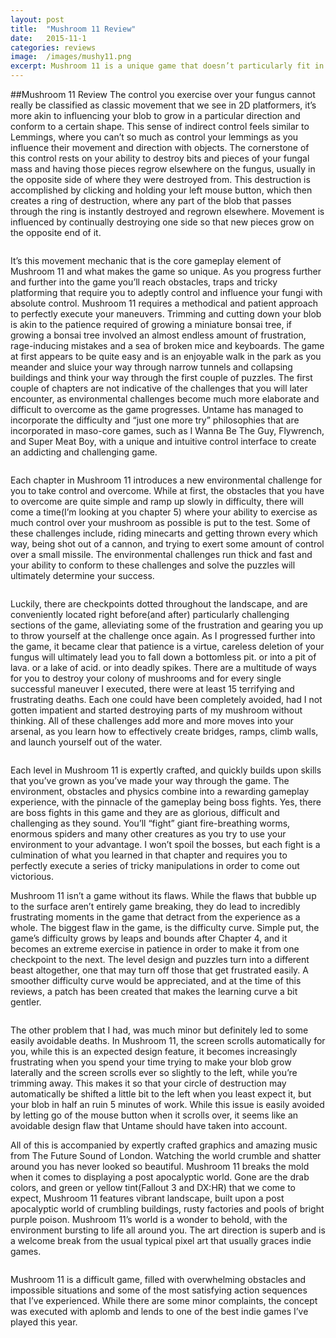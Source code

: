 ```yaml
---
layout: post
title:  "Mushroom 11 Review"
date:   2015-11-1
categories: reviews
image:  /images/mushy11.png
excerpt: Mushroom 11 is a unique game that doesn’t particularly fit in any of the archetypal genres that we usually box games into.  It is is a game where you attempt to control an amorphous green fungal  blob as you squish, squelch, grow and conform to the environment around you in an attempt to traverse the deadly world that surrounds you.
---
```

##Mushroom 11 Review
The control you exercise over your fungus cannot really be classified as classic movement that we see in 2D platformers, it’s more akin to influencing your blob to grow in a particular direction and conform to a certain shape.  This sense of indirect control feels similar to Lemmings, where you can’t so much as control your lemmings as you influence their movement and direction with objects.  The cornerstone of this control rests on your ability to destroy bits and pieces of your fungal mass and having those pieces regrow elsewhere on the fungus, usually in the opposite side of where they were destroyed from.  This destruction is accomplished by clicking and holding your left mouse button, which then creates a ring of destruction, where any part of the blob that passes through the ring is instantly destroyed and regrown elsewhere.  Movement is influenced by continually destroying one side so that new pieces grow on the opposite end of it.

<img class="gfyitem" data-id="BoldVictoriousGazelle" />

It’s this movement mechanic that is the core gameplay element of Mushroom 11 and what makes the game so unique.  As you progress further and further into the game you’ll reach obstacles, traps and tricky platforming that require you to adeptly control and influence your fungi with absolute control.  Mushroom 11 requires a methodical and patient approach to perfectly execute your maneuvers. Trimming and cutting down your blob is akin to the patience required of growing a miniature bonsai tree, if growing a bonsai tree involved an almost endless amount of frustration, rage-inducing mistakes and a sea of broken mice and keyboards.  The game at first appears to be quite easy and is an enjoyable walk in the park as you meander and sluice your way through narrow tunnels and collapsing buildings and think your way through the first couple of puzzles.  The first couple of chapters are not indicative of the challenges that you will later encounter, as environmental challenges become much more elaborate and difficult to overcome as the game progresses.  Untame has managed to incorporate the difficulty and “just one more try” philosophies that are incorporated in maso-core games, such as I Wanna Be The Guy, Flywrench, and Super Meat Boy, with a unique and intuitive control interface to create an addicting and challenging game.

<img class="gfyitem" data-id="ActiveParallelBluegill" />

Each chapter in Mushroom 11 introduces a new environmental challenge for you to take control and overcome.  While at first, the obstacles that you have to overcome are quite simple and ramp up slowly in difficulty, there will come a time(I’m looking at you chapter 5) where your ability to exercise as much control over your mushroom as possible is put to the test.  Some of these challenges include, riding minecarts and getting thrown every which way, being shot out of a cannon, and trying to exert some amount of control over a small missile.  The environmental challenges run thick and fast and your ability to conform to these challenges and solve the puzzles will ultimately determine your success. 

<img class="gfyitem" data-id="LimitedGreedyCatbird" />

Luckily, there are checkpoints dotted throughout the landscape, and are conveniently located right before(and after) particularly challenging sections of the game, alleviating some of the frustration and gearing you up to throw yourself at the challenge once again.  As I progressed further into the game, it became clear that patience is a virtue, careless deletion of your fungus will ultimately lead you to fall down a bottomless pit. or into a pit of lava. or a lake of acid. or into deadly spikes. There are a multitude of ways for you to destroy your colony of mushrooms and for every single successful maneuver I executed, there were at least 15 terrifying and frustrating deaths.  Each one could have been completely avoided, had I not gotten impatient and started destroying parts of my mushroom without thinking.  All of these challenges add more and more moves into your arsenal, as you learn how to effectively create bridges, ramps, climb walls, and launch yourself out of the water.

<img class="gfyitem" data-id="PastelDecentFiddlercrab" />

Each level in Mushroom 11 is expertly crafted, and quickly builds upon skills that you’ve grown as you’ve made your way through the game.  The environment, obstacles and physics combine into a rewarding gameplay experience, with the pinnacle of the gameplay being boss fights.  Yes, there are boss fights in this game and they are as glorious, difficult and challenging as they sound.  You’ll “fight” giant fire-breathing worms, enormous spiders and many other creatures as you try to use your environment to your advantage.  I won’t spoil the bosses, but each fight is a culmination of what you learned in that chapter and requires you to perfectly execute a series of tricky manipulations in order to come out victorious.

Mushroom 11 isn’t a game without its flaws.  While the flaws that bubble up to the surface aren’t entirely game breaking, they do lead to incredibly frustrating moments in the game that detract from the experience as a whole.  The biggest flaw in the game, is the difficulty curve.  Simple put, the game’s difficulty grows by leaps and bounds after Chapter 4, and it becomes an extreme exercise in patience in order to make it from one checkpoint to the next.  The level design and puzzles turn into a different beast altogether, one that may turn off those that get frustrated easily.  A smoother difficulty curve would be appreciated, and at the time of this reviews, a patch has been created that makes the learning curve a bit gentler.  

<img class="gfyitem" data-id="FlawlessSlimArcticfox" />

The other problem that I had, was much minor but definitely led to some easily avoidable deaths.  In Mushroom 11, the screen scrolls automatically for you, while this is an expected design feature, it becomes increasingly frustrating when you spend your time trying to make your blob grow laterally and the screen scrolls ever so slightly to the left, while you’re trimming away.  This makes it so that your circle of destruction may automatically be shifted a little bit to the left when you least expect it, but your blob in half an ruin 5 minutes of work.  While this issue is easily avoided by letting go of the mouse button when it scrolls over, it seems like an avoidable design flaw that Untame should have taken into account.

All of this is accompanied by expertly crafted graphics and amazing music from The Future Sound of London.  Watching the world crumble and shatter around you has never looked so beautiful.  Mushroom 11 breaks the mold when it comes to displaying a post apocalyptic world.  Gone are the drab colors, and green or yellow tint(Fallout 3 and DX:HR) that we come to expect, Mushroom 11 features vibrant landscape, built upon a post apocalyptic world of crumbling buildings, rusty factories and pools of bright purple poison.  Mushroom 11’s world is a wonder to behold, with the environment bursting to life all around you.  The art direction is superb and is a welcome break from the usual typical pixel art that usually graces indie games.

<img class="gfyitem" data-id="AngelicSimilarAmbushbug" />

Mushroom 11 is a difficult game, filled with overwhelming obstacles and impossible situations and some of the most satisfying action sequences that I’ve experienced.  While there are some minor complaints, the concept was executed with aplomb and lends to one of the best indie games I’ve played this year.
